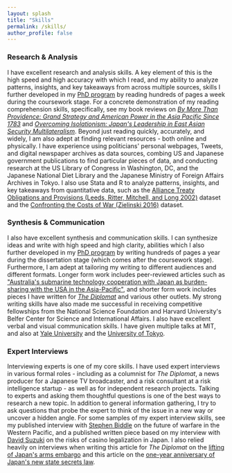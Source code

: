 ```yaml
---
layout: splash
title: "Skills"
permalink: /skills/
author_profile: false
---
```


### Research & Analysis

I have excellent research and analysis skills. A key element of this is the high speed and high accuracy with which I read, and my ability to analyze patterns, insights, and key takeaways from across multiple sources, skills I further developed in my <a href="https://polisci.mit.edu/people/mina-erika-pollmann">PhD program</a> by reading hundreds of pages a week during the coursework stage. For a concrete demonstration of my reading comprehension skills, specifically, see my book reviews on <a href="https://cimsec.org/by-more-than-providenceby-more-than-providence-grand-strategy-and-american-power-in-the-asia-pacific-since-1783/">*By More Than Providence: Grand Strategy and American Power in the Asia Pacific Since 1783*</a> and <a href="https://networks.h-net.org/node/28443/reviews/9356837/pollmann-midford-overcoming-isolationism-japan%E2%80%99s-leadership-east">*Overcoming Isolationism: Japan's Leadership in East Asian Security Multilateralism*</a>. Beyond just reading quickly, accurately, and widely, I am also adept at finding relevant resources - both online and physically. I have experience using politicians' personal webpages, Tweets, and digital newspaper archives as data sources, combing US and Japanese government publications to find particular pieces of data, and conducting research at the US Library of Congress in Washington, DC, and the Japanese National Diet Library and the Japanese Ministry of Foreign Affairs Archives in Tokyo. I also use Stata and R to analyze patterns, insights, and key takeaways from quantitative data, such as the <a href="http://www.atopdata.org/">Alliance Treaty Obligations and Provisions (Leeds, Ritter, Mitchell, and Long 2002)</a> dataset and the <a href="https://sites.bu.edu/cappella/confronting-the-cost-of-war-data/">Confronting the Costs of War (Zielinski 2016)</a> dataset.

### Synthesis & Communication

I also have excellent synthesis and communication skills. I can synthesize ideas and write with high speed and high clarity, abilities which I also further developed in my <a href="https://polisci.mit.edu/people/mina-erika-pollmann">PhD program</a> by writing hundreds of pages a year during the dissertation stage (which comes after the coursework stage). Furthermore, I am adept at tailoring my writing to different audiences and different formats. Longer form work includes peer-reviewed articles such as <a href="https://www.tandfonline.com/doi/abs/10.1080/10357718.2015.1034088?journalCode=caji20">"Australia's submarine technology cooperation with Japan as burden-sharing with the USA in the Asia-Pacific"</a>, and shorter form work includes pieces I have written for <a href="https://thediplomat.com/authors/mina-pollmann/">*The Diplomat*</a> and various other outlets. My strong writing skills have also made me successful in receiving competitive fellowships from the National Science Foundation and Harvard University's Belfer Center for Science and International Affairs. I also have excellent verbal and visual communication skills. I have given multiple talks at MIT, and also at <a href="https://ceas.yale.edu/events/why-risk-alliance-evidence-japan-1901-1960">Yale University</a> and the <a href="https://tcjs.u-tokyo.ac.jp/archives/1373">University of Tokyo</a>. 

### Expert Interviews

Interviewing experts is one of my core skills. I have used expert interviews in various formal roles - including as a columnist for *The Diplomat*, a news producer for a Japanese TV broadcaster, and a risk consultant at a risk intelligence startup - as well as for independent research projects. Talking to experts and asking them thoughtful questions is one of the best ways to research a new topic. In addition to general information gathering, I try to ask questions that probe the expert to think of the issue in a new way or uncover a hidden angle. For some samples of my expert interview skills, see my published interview with <a href="https://cimsec.org/sea-control-130-stephen-biddle-future-warfare-western-pacific/">Stephen Biddle</a> on the future of warfare in the Western Pacific, and a published written piece based on my interview with <a href="https://www.blackpeakgroup.com/wp-content/uploads/2018/07/Blackpeak-RANE-Interview-David-Suzuki-Japan-Rolls-Dice-on-Legalizing-Casinos.pdf">David Suzuki</a> on the risks of casino legalization in Japan. I also relied heavily on interviews when writing this article for *The Diplomat* on the <a href="https://thediplomat.com/2015/10/the-truth-about-japans-defense-exports/">lifting of Japan's arms embargo</a> and this article on the <a href="https://thediplomat.com/2015/12/japans-controversial-state-secrets-law-one-year-later/">one-year anniversary of Japan's new state secrets law</a>. 